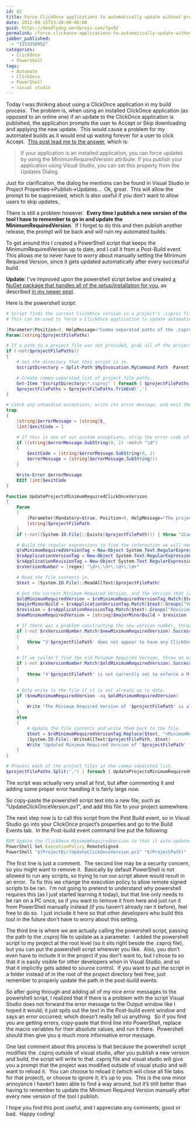 ```yaml
---
id: 82
title: Force ClickOnce applications to automatically update without prompting user - Automatically update MinimumRequiredVersion using PowerShell
date: 2012-08-15T13:28:00-06:00
guid: https://deadlydog.wordpress.com/?p=82
permalink: /force-clickonce-applications-to-automatically-update-without-prompting-user-automatically-update-minimumrequiredversion-using-powershell/
jabber_published:
  - "1353350952"
categories:
  - ClickOnce
  - PowerShell
tags:
  - Automate
  - ClickOnce
  - PowerShell
  - visual studio
---
```


Today I was thinking about using a ClickOnce application in my build process.  The problem is, when using an installed ClickOnce application (as opposed to an online one) if an update to the ClickOnce application is published, the application prompts the user to Accept or Skip downloading and applying the new update.  This would cause a problem for my automated builds as it would end up waiting forever for a user to click Accept.  [This post lead me to the answer](http://stackoverflow.com/questions/1638066/clickonce-skip-asking-for-update-or-fail-lauch-if-skip-is-selected), which is:

> If your application is an installed application, you can force updates by using the MinimumRequiredVersion attribute. If you publish your application using Visual Studio, you can set this property from the Updates Dialog.

Just for clarification, the dialog he mentions can be found in Visual Studio in Project Properties->Publish->Updates...  Ok, great.  This will allow the prompt to be suppressed, which is also useful if you don’t want to allow users to skip updates.

There is still a problem however.  __Every time I publish a new version of the tool I have to remember to go in and update the MinimumRequiredVersion__.  If I forget to do this and then publish another release, the prompt will be back and will ruin my automated builds.

To get around this I created a PowerShell script that keeps the MinimumRequiredVersion up to date, and I call it from a Post-Build event.  This allows me to never have to worry about manually setting the Minimum Required Version, since it gets updated automatically after every successful build.

__Update__: I've improved upon the powershell script below and created [a NuGet package that handles all of the setup/installation for you](https://nuget.org/packages/AutoUpdateProjectsMinimumRequiredClickOnceVersion), as described [in my newer post](http://dans-blog.azurewebsites.net/?p=175).

Here is the powershell script:

```powershell
# Script finds the current ClickOnce version in a project's .csproj file, and updates the MinimumRequiredVersion to be this same version.
# This can be used to force a ClickOnce application to update automatically without prompting the user.

[Parameter(Position=0, HelpMessage="Comma separated paths of the .csproj files to process")]
Param([string]$projectFilePaths)

# If a path to a project file was not provided, grab all of the project files in the same directory as this script.
if (-not($projectFilePaths))
{
	# Get the directory that this script is in.
	$scriptDirectory = Split-Path $MyInvocation.MyCommand.Path -Parent

	# Create comma-separated list of project file paths.
	Get-Item "$scriptDirectory\*.csproj" | foreach { $projectFilePaths += "$_,"}
	$projectFilePaths = $projectFilePaths.TrimEnd(',')
}

# Catch any unhandled exceptions, write its error message, and exit the process with a non-zero error code to indicate failure.
trap
{
	[string]$errorMessage = [string]$_
	[int]$exitCode = 1

	# If this is one of our custom exceptions, strip the error code off of the front.
	if ([string]$errorMessage.SubString(0, 1) -match "\d")
	{
		$exitCode = [string]$errorMessage.SubString(0, 1)
		$errorMessage = [string]$errorMessage.SubString(1)
	}

	Write-Error $errorMessage
	EXIT [int]$exitCode
}

Function UpdateProjectsMinimumRequiredClickOnceVersion
{
	Param
	(
		[Parameter(Mandatory=$true, Position=0, HelpMessage="The project file (.csproj) to update.")]
		[string]$projectFilePath
	)
	if (-not([System.IO.File]::Exists($projectFilePath))) { throw "2Cannot find project file to update at the path: '$projectFilePath'" }

	# Build the regular expressions to find the information we will need.
	$rxMinimumRequiredVersionTag = New-Object System.Text.RegularExpressions.Regex "\<MinimumRequiredVersion\>(?<Version>.*?)\</MinimumRequiredVersion\>", SingleLine
	$rxApplicationVersionTag = New-Object System.Text.RegularExpressions.Regex "\<ApplicationVersion\>(?<Version>\d+\.\d+\.\d+\.).*?\</ApplicationVersion\>", SingleLine
	$rxApplicationRevisionTag = New-Object System.Text.RegularExpressions.Regex "\<ApplicationRevision\>(?<Revision>[0-9]+)\</ApplicationRevision\>", SingleLine
	$rxVersionNumber = [regex] "\d+\.\d+\.\d+\.\d+"

	# Read the file contents in.
	$text = [System.IO.File]::ReadAllText($projectFilePath)

	# Get the current Minimum Required Version, and the Version that it should be.
	$oldMinimumRequiredVersion = $rxMinimumRequiredVersionTag.Match($text).Groups["Version"].Value
	$majorMinorBuild = $rxApplicationVersionTag.Match($text).Groups["Version"].Value
	$revision = $rxApplicationRevisionTag.Match($text).Groups["Revision"].Value
	$newMinimumRequiredVersion = [string]$majorMinorBuild + $revision

	# If there was a problem constructing the new version number, throw an error.
	if (-not $rxVersionNumber.Match($newMinimumRequiredVersion).Success)
	{
		throw "3'$projectFilePath' does not appear to have any ClickOnce deployment settings in it."
	}

	# If we couldn't find the old Minimum Required Version, throw an error.
	if (-not $rxVersionNumber.Match($oldMinimumRequiredVersion).Success)
	{
		throw "4'$projectFilePath' is not currently set to enforce a MinimumRequiredVersion. To fix this in Visual Studio go to Project Properties->Publish->Updates... and check off 'Specify a minimum required version for this application'."
	}

	# Only write to the file if it is not already up to date.
	if ($newMinimumRequiredVersion -eq $oldMinimumRequiredVersion)
	{
		Write "The Minimum Required Version of '$projectFilePath' is already up-to-date on version '$newMinimumRequiredVersion'."
	}
	else
	{
		# Update the file contents and write them back to the file.
		$text = $rxMinimumRequiredVersionTag.Replace($text, "<MinimumRequiredVersion>" + $newMinimumRequiredVersion + "</MinimumRequiredVersion>")
		[System.IO.File]::WriteAllText($projectFilePath, $text)
		Write "Updated Minimum Required Version of '$projectFilePath' from '$oldMinimumRequiredVersion' to '$newMinimumRequiredVersion'"
	}
}

# Process each of the project files in the comma-separated list.
$projectFilePaths.Split(",") | foreach { UpdateProjectsMinimumRequiredClickOnceVersion $_ }
```

The script was actually very small at first, but after commenting it and adding some proper error handling it is fairly large now.

So copy-paste the powershell script text into a new file, such as "UpdateClickOnceVersion.ps1", and add this file to your project somewhere.

The next step now is to call this script from the Post Build event, so in Visual Studio go into your ClickOnce project’s properties and go to the Build Events tab.  In the Post-build event command line put the following:

```bat
REM Update the ClickOnce MinimumRequiredVersion so that it auto-updates without prompting
PowerShell Set-ExecutionPolicy RemoteSigned
PowerShell "$(ProjectDir)UpdateClickOnceVersion.ps1" "$(ProjectPath)"
```

The first line is just a comment.  The second line may be a security concern, so you might want to remove it.  Basically by default PowerShell is not allowed to run any scripts, so trying to run our script above would result in an error.  To fix this we change the execution policy to allow remote signed scripts to be ran.  I’m not going to pretend to understand why powershell requires this (as I just started learning it today), but that line only needs to be ran on a PC once, so if you want to remove it from here and just run it from PowerShell manually instead (if you haven’t already ran it before), feel free to do so.  I just include it here so that other developers who build this tool in the future don’t have to worry about this setting.

The third line is where we are actually calling the powershell script, passing the path to the .csproj file to update as a parameter.  I added the powershell script to my project at the root level (so it sits right beside the .csproj file), but you can put the powershell script wherever you like.  Also, you don’t even have to include it in the project if you don’t want to, but I chose to so that it is easily visible for other developers when in Visual Studio, and so that it implicitly gets added to source control.  If you want to put the script in a folder instead of in the root of the project directory feel free; just remember to properly update the path in the post-build events.

So after going through and adding all of my nice error messages to the powershell script, I realized that if there is a problem with the script Visual Studio does not forward the error message to the Output window like I hoped it would; it just spits out the text in the Post-build event window and says an error occurred; which doesn’t really tell us anything.  So if you find you are getting errors, copy-paste that third line into PowerShell, replace the macro variables for their absolute values, and run it there.  Powershell should then give you a much more informative error message.

One last comment about this process is that because the powershell script modifies the .csproj outside of visual studio, after you publish a new version and build, the script will write to that .csproj file and visual studio will give you a prompt that the project was modified outside of visual studio and will want to reload it.  You can choose to reload it (which will close all file tabs for that project), or choose to ignore it; it’s up to you.  This is the one minor annoyance I haven’t been able to find a way around, but it’s still better than having to remember to update the Minimum Required Version manually after every new version of the tool I publish.

I hope you find this post useful, and I appreciate any comments; good or bad.  Happy coding!
